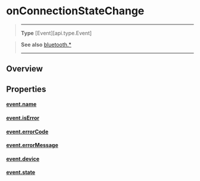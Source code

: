# onConnectionStateChange

> --------------------- ------------------------------------------------------------------------------------------
> __Type__              [Event][api.type.Event]


> __See also__          [bluetooth.*](/plugin/bluetooth.md)
> --------------------- ------------------------------------------------------------------------------------------

## Overview

## Properties

#### [event.name](/plugin/bluetooth/type/Server/event/onConnectionStateChange/name.md)

#### [event.isError](/plugin/bluetooth/type/Server/event/onConnectionStateChange/isError.md)

#### [event.errorCode](/plugin/bluetooth/type/Server/event/onConnectionStateChange/errorCode.md)

#### [event.errorMessage](/plugin/bluetooth/type/Server/event/onConnectionStateChange/errorMessage.md)

#### [event.device](/plugin/bluetooth/type/Server/event/onConnectionStateChange/device.md)

#### [event.state](/plugin/bluetooth/type/Server/event/onConnectionStateChange/state.md)